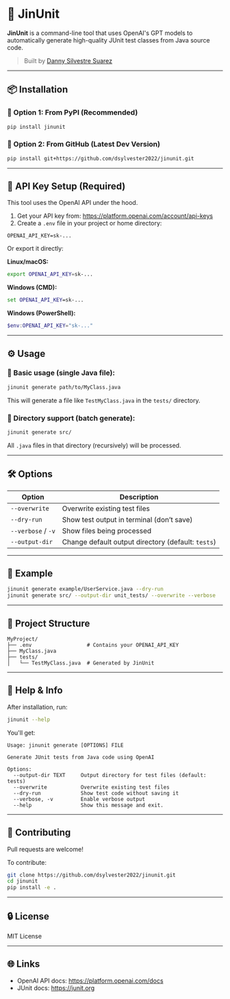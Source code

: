 # 🧪 JinUnit

**JinUnit** is a command-line tool that uses OpenAI's GPT models to automatically generate high-quality JUnit test classes from Java source code.

> Built by [Danny Silvestre Suarez](https://github.com/dsylvester2022)

---

## 📦 Installation

### 🔹 Option 1: From PyPI (Recommended)

```bash
pip install jinunit
```

### 🔹 Option 2: From GitHub (Latest Dev Version)

```bash
pip install git+https://github.com/dsylvester2022/jinunit.git
```

---

## 🔐 API Key Setup (Required)

This tool uses the OpenAI API under the hood.

1. Get your API key from: https://platform.openai.com/account/api-keys  
2. Create a `.env` file in your project or home directory:

```env
OPENAI_API_KEY=sk-...
```

Or export it directly:

**Linux/macOS:**

```bash
export OPENAI_API_KEY=sk-...
```

**Windows (CMD):**

```cmd
set OPENAI_API_KEY=sk-...
```

**Windows (PowerShell):**

```powershell
$env:OPENAI_API_KEY="sk-..."
```

---

## ⚙️ Usage

### 🔹 Basic usage (single Java file):

```bash
jinunit generate path/to/MyClass.java
```

This will generate a file like `TestMyClass.java` in the `tests/` directory.

### 🔹 Directory support (batch generate):

```bash
jinunit generate src/
```

All `.java` files in that directory (recursively) will be processed.

---

## 🛠️ Options

| Option           | Description                                 |
|------------------|---------------------------------------------|
| `--overwrite`    | Overwrite existing test files               |
| `--dry-run`      | Show test output in terminal (don’t save)   |
| `--verbose` / `-v` | Show files being processed                  |
| `--output-dir`   | Change default output directory (default: `tests`) |

---

## 🧪 Example

```bash
jinunit generate example/UserService.java --dry-run
jinunit generate src/ --output-dir unit_tests/ --overwrite --verbose
```

---

## 📁 Project Structure

```
MyProject/
├── .env                  # Contains your OPENAI_API_KEY
├── MyClass.java
├── tests/
│   └── TestMyClass.java  # Generated by JinUnit
```

---

## 💬 Help & Info

After installation, run:

```bash
jinunit --help
```

You'll get:

```text
Usage: jinunit generate [OPTIONS] FILE

Generate JUnit tests from Java code using OpenAI

Options:
  --output-dir TEXT     Output directory for test files (default: tests)
  --overwrite           Overwrite existing test files
  --dry-run             Show test code without saving it
  --verbose, -v         Enable verbose output
  --help                Show this message and exit.
```

---

## 🤝 Contributing

Pull requests are welcome!

To contribute:

```bash
git clone https://github.com/dsylvester2022/jinunit.git
cd jinunit
pip install -e .
```

---

## 🔒 License

MIT License

---

## 🌐 Links

- OpenAI API docs: https://platform.openai.com/docs
- JUnit docs: https://junit.org